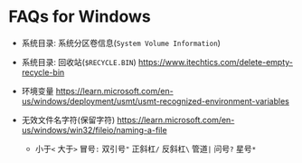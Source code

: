 # FAQs for Windows

- 系统目录: 系统分区卷信息(`System Volume Information`)
- 系统目录: 回收站(`$RECYCLE.BIN`) https://www.itechtics.com/delete-empty-recycle-bin

- 环境变量 https://learn.microsoft.com/en-us/windows/deployment/usmt/usmt-recognized-environment-variables
- 无效文件名字符(保留字符) https://learn.microsoft.com/en-us/windows/win32/fileio/naming-a-file
  * 小于`<` 大于`>` 冒号`:` 双引号`"` 正斜杠`/` 反斜杠`\` 管道`|` 问号`?` 星号`*`
